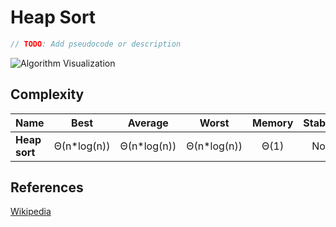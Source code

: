 # Heap Sort

```TypeScript
// TODO: Add pseudocode or description
```

![Algorithm Visualization](https://upload.wikimedia.org/wikipedia/commons/4/4d/Heapsort-example.gif)

## Complexity

| Name             | Best        | Average     | Worst       | Memory  | Stable  |
| -----------------| :---------: | :---------: | :---------: | :-----: | :-----: |
| **Heap sort**    | Θ(n*log(n)) | Θ(n*log(n)) | Θ(n*log(n)) | Θ(1)    | No      |

## References

[Wikipedia](https://en.wikipedia.org/wiki/Heapsort)
